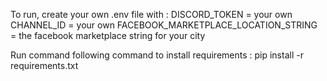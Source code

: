 To run, create your own .env file with : 
DISCORD_TOKEN = your own
CHANNEL_ID = your own
FACEBOOK_MARKETPLACE_LOCATION_STRING = the facebook marketplace string for your city



Run command following command to install requirements : pip install -r requirements.txt

